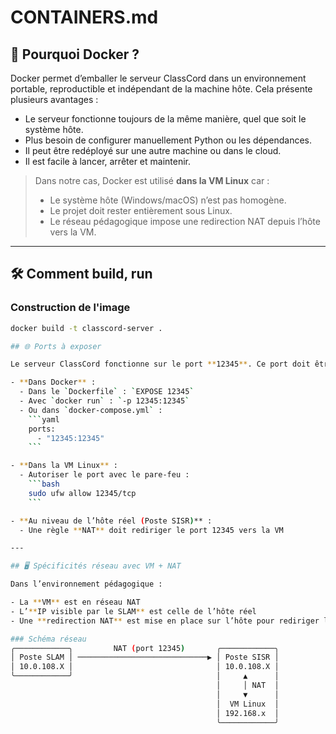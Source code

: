# CONTAINERS.md

## 🐳 Pourquoi Docker ?

Docker permet d’emballer le serveur ClassCord dans un environnement portable, reproductible et indépendant de la machine hôte. Cela présente plusieurs avantages :

- Le serveur fonctionne toujours de la même manière, quel que soit le système hôte.
- Plus besoin de configurer manuellement Python ou les dépendances.
- Il peut être redéployé sur une autre machine ou dans le cloud.
- Il est facile à lancer, arrêter et maintenir.

> Dans notre cas, Docker est utilisé **dans la VM Linux** car :
> - Le système hôte (Windows/macOS) n’est pas homogène.
> - Le projet doit rester entièrement sous Linux.
> - Le réseau pédagogique impose une redirection NAT depuis l’hôte vers la VM.

---

## 🛠️ Comment build, run

### Construction de l'image

```bash
docker build -t classcord-server .

## 🌐 Ports à exposer

Le serveur ClassCord fonctionne sur le port **12345**. Ce port doit être configuré et exposé à tous les niveaux :

- **Dans Docker** :
  - Dans le `Dockerfile` : `EXPOSE 12345`
  - Avec `docker run` : `-p 12345:12345`
  - Ou dans `docker-compose.yml` :
    ```yaml
    ports:
      - "12345:12345"
    ```

- **Dans la VM Linux** :
  - Autoriser le port avec le pare-feu :
    ```bash
    sudo ufw allow 12345/tcp
    ```

- **Au niveau de l’hôte réel (Poste SISR)** :
  - Une règle **NAT** doit rediriger le port 12345 vers la VM

---

## 🖥️ Spécificités réseau avec VM + NAT

Dans l’environnement pédagogique :

- La **VM** est en réseau NAT 
- L’**IP visible par le SLAM** est celle de l’hôte réel 
- Une **redirection NAT** est mise en place sur l’hôte pour rediriger le port 12345 vers la VM

### Schéma réseau
╭────────────╮         NAT (port 12345)       ╭────────────╮
│ Poste SLAM │ ─────────────────────────────▶ │ Poste SISR │
│ 10.0.108.X │                                │ 10.0.108.X │
╰────────────╯                                │     ▲      │
                                              │     │ NAT  │
                                              │     ▼      │
                                              │  VM Linux  │
                                              │ 192.168.x  │
                                              ╰────────────╯


